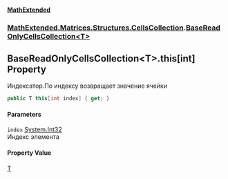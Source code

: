 #### [MathExtended](index.md 'index')
### [MathExtended.Matrices.Structures.CellsCollection](MathExtended_Matrices_Structures_CellsCollection.md 'MathExtended.Matrices.Structures.CellsCollection').[BaseReadOnlyCellsCollection&lt;T&gt;](MathExtended_Matrices_Structures_CellsCollection_BaseReadOnlyCellsCollection_T_.md 'MathExtended.Matrices.Structures.CellsCollection.BaseReadOnlyCellsCollection&lt;T&gt;')
## BaseReadOnlyCellsCollection&lt;T&gt;.this[int] Property
Индексатор.По индексу возвращает значение ячейки  
```csharp
public T this[int index] { get; }
```
#### Parameters
<a name='MathExtended_Matrices_Structures_CellsCollection_BaseReadOnlyCellsCollection_T__this_int__index'></a>
`index` [System.Int32](https://docs.microsoft.com/en-us/dotnet/api/System.Int32 'System.Int32')  
Индекс элемента
  
#### Property Value
[T](MathExtended_Matrices_Structures_CellsCollection_BaseReadOnlyCellsCollection_T_.md#MathExtended_Matrices_Structures_CellsCollection_BaseReadOnlyCellsCollection_T__T 'MathExtended.Matrices.Structures.CellsCollection.BaseReadOnlyCellsCollection&lt;T&gt;.T')
